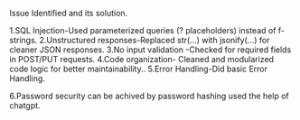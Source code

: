 Issue Identified and its solution.

1.SQL Injection-Used parameterized queries (? placeholders) instead of f-strings.
2.Unstructured responses-Replaced str(...) with jsonify(...) for cleaner JSON responses.
3.No input validation	-Checked for required fields in POST/PUT requests.
4.Code organization-	Cleaned and modularized code logic for better maintainability..
5.Error Handling-Did basic Error Handling.

6.Password security can be achived by password hashing used the help of chatgpt.